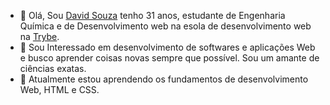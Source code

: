 - 👋 Olá, Sou [David Souza](https://www.linkedin.com/in/david-abc-souza/) tenho 31 anos, estudante de Engenharia Química e de Desenvolvimento web na esola de desenvolvimento web na  [Trybe](https://www.betrybe.com/).
- 👀 Sou Interessado em desenvolvimento de softwares e aplicações Web e busco aprender coisas novas sempre que possível. Sou um amante de ciências exatas.
- 🌱 Atualmente estou aprendendo os fundamentos de desenvolvimento Web, HTML e CSS.


<!---
dabcsouza/dabcsouza is a ✨ special ✨ repository because its `README.md` (this file) appears on your GitHub profile.
You can click the Preview link to take a look at your changes.
--->

